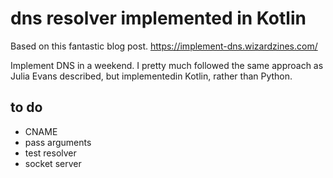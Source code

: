 # dns resolver implemented in Kotlin

Based on this fantastic blog post. https://implement-dns.wizardzines.com/

Implement DNS in a weekend. I pretty much followed the same approach as Julia Evans described, but implementedin Kotlin, rather than Python.

## to do
* CNAME
* pass arguments
* test resolver
* socket server